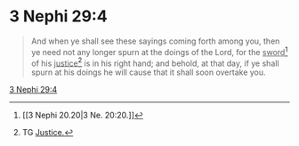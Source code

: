 # 3 Nephi 29:4

> And when ye shall see these sayings coming forth among you, then ye need not any longer spurn at the doings of the Lord, for the <u>sword</u>[^a] of his <u>justice</u>[^b] is in his right hand; and behold, at that day, if ye shall spurn at his doings he will cause that it shall soon overtake you.

[3 Nephi 29:4](https://www.churchofjesuschrist.org/study/scriptures/bofm/3-ne/29?lang=eng&id=p4#p4)


[^a]: [[3 Nephi 20.20|3 Ne. 20:20.]]
[^b]: TG [Justice.](https://www.churchofjesuschrist.org/study/scriptures/tg/justice?lang=eng)
